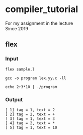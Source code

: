 # compiler_tutorial 
For my assignment in the lecture  
Since 2019  
  
## flex  
### Input  
~~~
flex sample.l
~~~  
~~~
gcc -o program lex.yy.c -ll
~~~  
~~~
echo 2+3*10 | ./program
~~~  
### Output  
~~~
[ 1] tag = 1, text = 2  
[ 2] tag = 2, text = +  
[ 3] tag = 1, text = 3  
[ 4] tag = 2, text = *  
[ 5] tag = 1, text = 10  
~~~
